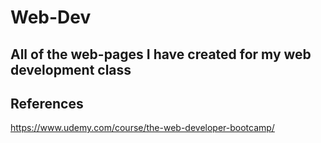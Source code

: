 # Web-Dev

## All of the web-pages I have created for my web development class


## References
https://www.udemy.com/course/the-web-developer-bootcamp/
